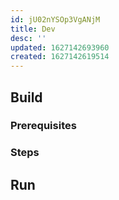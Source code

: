 ```yaml
---
id: jU02nYSOp3VgANjM
title: Dev
desc: ''
updated: 1627142693960
created: 1627142619514
---
```




## Build
### Prerequisites
<!-- What is needed to start development -->

### Steps
<!-- How to compile -->

## Run
<!-- How to run the program from the current source code -->